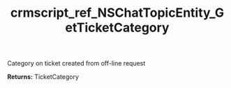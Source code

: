 ﻿---
title: crmscript_ref_NSChatTopicEntity_GetTicketCategory
description: TicketCategory NSChatTopicEntity.GetTicketCategory()
intellisense: NSChatTopicEntity.GetTicketCategory
keywords: NSChatTopicEntity, GetTicketCategory
so.topic: reference
---

Category on ticket created from off-line request

**Returns:** TicketCategory


